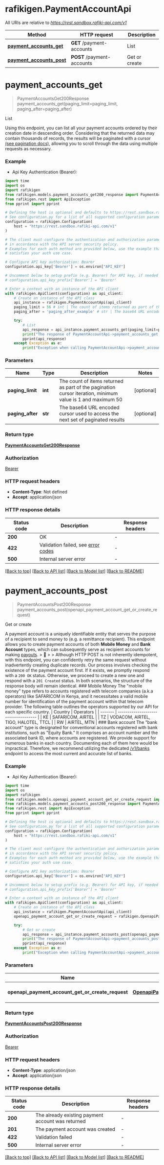 # rafikigen.PaymentAccountApi

All URIs are relative to *https://rest.sandbox.rafiki-api.com/v1*

Method | HTTP request | Description
------------- | ------------- | -------------
[**payment_accounts_get**](PaymentAccountApi.md#payment_accounts_get) | **GET** /payment-accounts | List
[**payment_accounts_post**](PaymentAccountApi.md#payment_accounts_post) | **POST** /payment-accounts | Get or create


# **payment_accounts_get**
> PaymentAccountsGet200Response payment_accounts_get(paging_limit=paging_limit, paging_after=paging_after)

List

Using this endpoint, you can list all your payment accounts ordered by their creation date in descending order. Considering that the returned data may contain thousands of records, the results will be paginated with a cursor [(see pagination docs)](pagination), allowing you to scroll through the data using multiple requests as necessary. 

### Example

* Api Key Authentication (Bearer):
```python
import time
import os
import rafikigen
from rafikigen.models.payment_accounts_get200_response import PaymentAccountsGet200Response
from rafikigen.rest import ApiException
from pprint import pprint

# Defining the host is optional and defaults to https://rest.sandbox.rafiki-api.com/v1
# See configuration.py for a list of all supported configuration parameters.
configuration = rafikigen.Configuration(
    host = "https://rest.sandbox.rafiki-api.com/v1"
)

# The client must configure the authentication and authorization parameters
# in accordance with the API server security policy.
# Examples for each auth method are provided below, use the example that
# satisfies your auth use case.

# Configure API key authorization: Bearer
configuration.api_key['Bearer'] = os.environ["API_KEY"]

# Uncomment below to setup prefix (e.g. Bearer) for API key, if needed
# configuration.api_key_prefix['Bearer'] = 'Bearer'

# Enter a context with an instance of the API client
with rafikigen.ApiClient(configuration) as api_client:
    # Create an instance of the API class
    api_instance = rafikigen.PaymentAccountApi(api_client)
    paging_limit = 56 # int | The count of items returned as part of the pagination cursor iteration, minimum value is 1 and maximum 50 (optional)
    paging_after = 'paging_after_example' # str | The base64 URL encoded cursor used to access the next set of paginated results (optional)

    try:
        # List
        api_response = api_instance.payment_accounts_get(paging_limit=paging_limit, paging_after=paging_after)
        print("The response of PaymentAccountApi->payment_accounts_get:\n")
        pprint(api_response)
    except Exception as e:
        print("Exception when calling PaymentAccountApi->payment_accounts_get: %s\n" % e)
```



### Parameters

Name | Type | Description  | Notes
------------- | ------------- | ------------- | -------------
 **paging_limit** | **int**| The count of items returned as part of the pagination cursor iteration, minimum value is 1 and maximum 50 | [optional] 
 **paging_after** | **str**| The base64 URL encoded cursor used to access the next set of paginated results | [optional] 

### Return type

[**PaymentAccountsGet200Response**](PaymentAccountsGet200Response.md)

### Authorization

[Bearer](../README.md#Bearer)

### HTTP request headers

 - **Content-Type**: Not defined
 - **Accept**: application/json

### HTTP response details
| Status code | Description | Response headers |
|-------------|-------------|------------------|
**200** | OK |  -  |
**422** | Validation failed, see [error codes](error-codes#validation_failed-http-422) |  -  |
**500** | Internal server error |  -  |

[[Back to top]](#) [[Back to API list]](../README.md#documentation-for-api-endpoints) [[Back to Model list]](../README.md#documentation-for-models) [[Back to README]](../README.md)

# **payment_accounts_post**
> PaymentAccountsPost200Response payment_accounts_post(openapi_payment_account_get_or_create_request)

Get or create

A payment account is a uniquely identifiable entity that serves the purpose of a recipient to send money to (e.g. a remittance recipient).  This endpoint allows you to create payment accounts of both **Mobile Money** and **Bank Account** types, which can subsequently serve as recipient accounts for making [payouts](post_payouts).  > 💁 > > Although HTTP POST is not inherently idempotent, with this endpoint, you can confidently retry the same request without inadvertently creating duplicate records. Our process involves checking the existence of the payment account first. If it exists, we promptly respond with a `200 OK` status. Otherwise, we proceed to create a new one and respond with a `201 Created` status. In both scenarios, the structure of the response body will remain identical.  ### Mobile Money  The \"mobile money\" type refers to accounts registered with telecom companies (a.k.a operators) like SAFARICOM in Kenya, and it necessitates a valid mobile number for identification of the payment account within that telecom provider.  The following table outlines the operators supported by our API for each specific country.  | Country | Operators                            | | ------- | ------------------------------------ | | KE      | SAFARICOM, AIRTEL                    | | TZ      | VODACOM, AIRTEL, TIGO, HALOTEL, TTCL | | RW      | AIRTEL, MTN                          |  ### Bank account  The \"bank account\" type is designated for conventional accounts registered with bank institutions, such as \"Equity Bank.\" It comprises an account number and the associated bank ID, where accounts are registered.  We provide support for numerous banks in each country. Documenting each of them here would be impractical. Therefore, we recommend utilizing the dedicated [/v1/banks](get_banks) endpoint to access the most current and accurate list of banks. 

### Example

* Api Key Authentication (Bearer):
```python
import time
import os
import rafikigen
from rafikigen.models.openapi_payment_account_get_or_create_request import OpenapiPaymentAccountGetOrCreateRequest
from rafikigen.models.payment_accounts_post200_response import PaymentAccountsPost200Response
from rafikigen.rest import ApiException
from pprint import pprint

# Defining the host is optional and defaults to https://rest.sandbox.rafiki-api.com/v1
# See configuration.py for a list of all supported configuration parameters.
configuration = rafikigen.Configuration(
    host = "https://rest.sandbox.rafiki-api.com/v1"
)

# The client must configure the authentication and authorization parameters
# in accordance with the API server security policy.
# Examples for each auth method are provided below, use the example that
# satisfies your auth use case.

# Configure API key authorization: Bearer
configuration.api_key['Bearer'] = os.environ["API_KEY"]

# Uncomment below to setup prefix (e.g. Bearer) for API key, if needed
# configuration.api_key_prefix['Bearer'] = 'Bearer'

# Enter a context with an instance of the API client
with rafikigen.ApiClient(configuration) as api_client:
    # Create an instance of the API class
    api_instance = rafikigen.PaymentAccountApi(api_client)
    openapi_payment_account_get_or_create_request = rafikigen.OpenapiPaymentAccountGetOrCreateRequest() # OpenapiPaymentAccountGetOrCreateRequest | The payment account

    try:
        # Get or create
        api_response = api_instance.payment_accounts_post(openapi_payment_account_get_or_create_request)
        print("The response of PaymentAccountApi->payment_accounts_post:\n")
        pprint(api_response)
    except Exception as e:
        print("Exception when calling PaymentAccountApi->payment_accounts_post: %s\n" % e)
```



### Parameters

Name | Type | Description  | Notes
------------- | ------------- | ------------- | -------------
 **openapi_payment_account_get_or_create_request** | [**OpenapiPaymentAccountGetOrCreateRequest**](OpenapiPaymentAccountGetOrCreateRequest.md)| The payment account | 

### Return type

[**PaymentAccountsPost200Response**](PaymentAccountsPost200Response.md)

### Authorization

[Bearer](../README.md#Bearer)

### HTTP request headers

 - **Content-Type**: application/json
 - **Accept**: application/json

### HTTP response details
| Status code | Description | Response headers |
|-------------|-------------|------------------|
**200** | The already existing payment account was returned |  -  |
**201** | The payment account was created |  -  |
**422** | Validation failed |  -  |
**500** | Internal server error |  -  |

[[Back to top]](#) [[Back to API list]](../README.md#documentation-for-api-endpoints) [[Back to Model list]](../README.md#documentation-for-models) [[Back to README]](../README.md)

